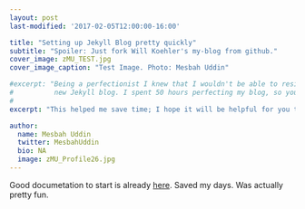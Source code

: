 ```yaml
---
layout: post
last-modified: '2017-02-05T12:00:00-16:00'

title: "Setting up Jekyll Blog pretty quickly"
subtitle: "Spoiler: Just fork Will Koehler's my-blog from github."
cover_image: zMU_TEST.jpg
cover_image_caption: "Test Image. Photo: Mesbah Uddin"

#excerpt: "Being a perfectionist I knew that I wouldn't be able to resist tinkering with every detail of my
#          new Jekyll blog. I spent 50 hours perfecting my blog, so you don't have to."
#
excerpt: "This helped me save time; I hope it will be helpful for you too."

author:
  name: Mesbah Uddin
  twitter: MesbahUddin
  bio: NA
  image: zMU_Profile26.jpg
---
```


Good documetation to start is already [here](http://willkoehler.net/). Saved my days. Was actually pretty fun. 

<!-- styles to demo source-code highlighting before fixes -->
<style>
  .before_syntax_fixes .highlight .lineno {
    color: #000;
    display: inline;
    padding: none;
    border: none
  }
  .before_syntax_fixes .highlight pre code {
    font-family: monospace, monospace;
    white-space: pre-wrap;
  }
</style>

